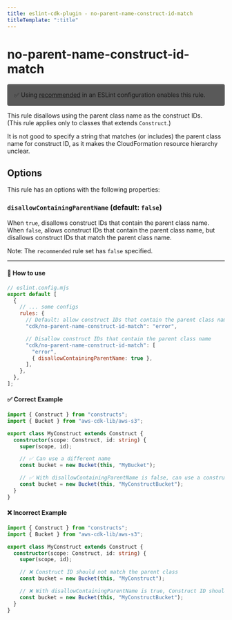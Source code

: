 ```yaml
---
title: eslint-cdk-plugin - no-parent-name-construct-id-match
titleTemplate: ":title"
---
```


# no-parent-name-construct-id-match

<div style="margin-top: 16px; background-color: #595959; padding: 16px; border-radius: 4px;">
  ✅ Using
  <a href="/rules/#recommended-rules">recommended</a>
  in an ESLint configuration enables this rule.
</div>

This rule disallows using the parent class name as the construct IDs.  
(This rule applies only to classes that extends `Construct`.)

It is not good to specify a string that matches (or includes) the parent class name for construct ID, as it makes the CloudFormation resource hierarchy unclear.

## Options

This rule has an options with the following properties:

### `disallowContainingParentName` (default: `false`)

When `true`, disallows construct IDs that contain the parent class name.  
When `false`, allows construct IDs that contain the parent class name, but disallows construct IDs that match the parent class name.

Note: The `recommended` rule set has `false` specified.

---

#### 🔧 How to use

```js
// eslint.config.mjs
export default [
  {
    // ... some configs
    rules: {
      // Default: allow construct IDs that contain the parent class name (But disallow construct IDs that match the parent class name)
      "cdk/no-parent-name-construct-id-match": "error",

      // Disallow construct IDs that contain the parent class name
      "cdk/no-parent-name-construct-id-match": [
        "error",
        { disallowContainingParentName: true },
      ],
    },
  },
];
```

#### ✅ Correct Example

```ts
import { Construct } from "constructs";
import { Bucket } from "aws-cdk-lib/aws-s3";

export class MyConstruct extends Construct {
  constructor(scope: Construct, id: string) {
    super(scope, id);

    // ✅ Can use a different name
    const bucket = new Bucket(this, "MyBucket");

    // ✅ With disallowContainingParentName is false, can use a construct ID that contains the parent class name
    const bucket = new Bucket(this, "MyConstructBucket");
  }
}
```

#### ❌ Incorrect Example

```ts
import { Construct } from "constructs";
import { Bucket } from "aws-cdk-lib/aws-s3";

export class MyConstruct extends Construct {
  constructor(scope: Construct, id: string) {
    super(scope, id);

    // ❌ Construct ID should not match the parent class
    const bucket = new Bucket(this, "MyConstruct");

    // ❌ With disallowContainingParentName is true, Construct ID should not include the parent class name
    const bucket = new Bucket(this, "MyConstructBucket");
  }
}
```
